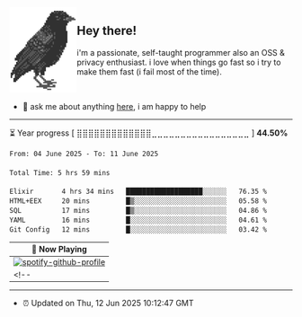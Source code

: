 <img align="left" src="assets/birb.png">

## Hey there!

i'm a passionate, self-taught programmer also an OSS & privacy enthusiast. i love when things go fast so i try to make them fast (i fail most of the time). 

</br>

- 💬 ask me about anything [here](https://github.com/aunsigned/aunsigned/issues), i am happy to help

---

⏳ Year progress [ ⣿⣿⣿⣿⣿⣿⣿⣿⣿⣿⣿⣿⣿⣀⣀⣀⣀⣀⣀⣀⣀⣀⣀⣀⣀⣀⣀⣀⣀⣀ ] **44.50%**

<!--START_SECTION:waka-->

```txt
From: 04 June 2025 - To: 11 June 2025

Total Time: 5 hrs 59 mins

Elixir       4 hrs 34 mins   ███████████████████░░░░░░   76.35 %
HTML+EEX     20 mins         █▒░░░░░░░░░░░░░░░░░░░░░░░   05.58 %
SQL          17 mins         █▒░░░░░░░░░░░░░░░░░░░░░░░   04.86 %
YAML         16 mins         █░░░░░░░░░░░░░░░░░░░░░░░░   04.61 %
Git Config   12 mins         █░░░░░░░░░░░░░░░░░░░░░░░░   03.42 %
```

<!--END_SECTION:waka-->

| 🎵 Now Playing                                                                                                                 |
| ------------------------------------------------------------------------------------------------------------------------------ |
| [![spotify-github-profile](https://spotify-github-profile.kittinanx.com/api/view?uid=px8z5sqldmqsdd0khq0q8ecd7&cover_image=true&theme=novatorem&show_offline=false&background_color=121212&interchange=false&bar_color=53b14f&bar_color_cover=true)](https://spotify-github-profile.kittinanx.com/api/view?uid=px8z5sqldmqsdd0khq0q8ecd7&redirect=true)
<!-- | <a href="https://status.nmoo.dev/now-playing?open"><img src="https://status.nmoo.dev/now-playing" width="540" height="64"></a> | -->

---

- ⏰ Updated on Thu, 12 Jun 2025 10:12:47 GMT
